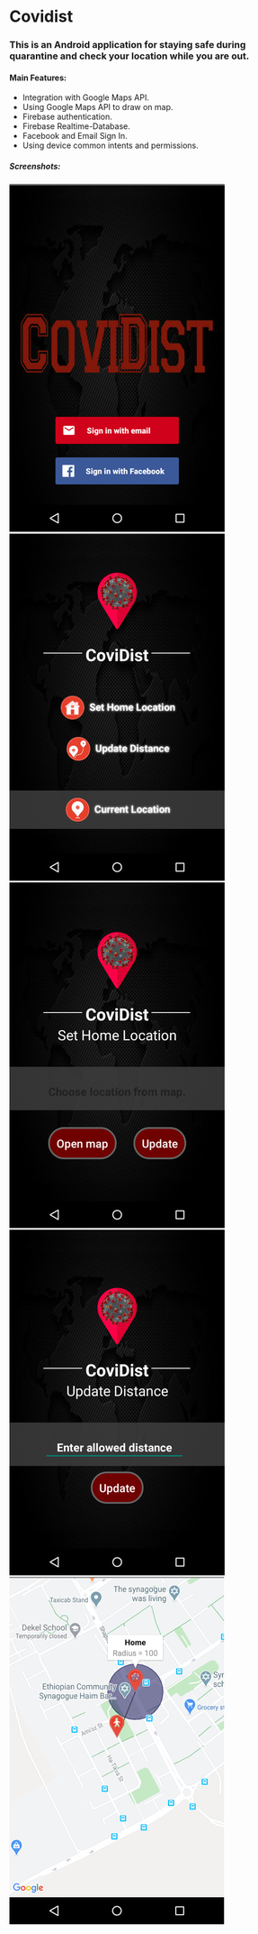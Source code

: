 # Covidist


### This is an Android application for staying safe during quarantine and check your location while you are out.

#### Main Features:
* Integration with Google Maps API.
* Using Google Maps API to draw on map.
* Firebase authentication.
* Firebase Realtime-Database.
* Facebook and Email Sign In.
* Using device common intents and permissions.

##### Screenshots:
![alt text](https://github.com/ShainHaroni/CoviDist/blob/master/Screenshots/1.jpg "CoviDist")
![alt text](https://github.com/ShainHaroni/CoviDist/blob/master/Screenshots/2.jpg "Covidist")
![alt text](https://github.com/ShainHaroni/CoviDist/blob/master/Screenshots/3.jpg "Covidist")
![alt text](https://github.com/ShainHaroni/CoviDist/blob/master/Screenshots/4.jpg "Covidist")
![alt text](https://github.com/ShainHaroni/CoviDist/blob/master/Screenshots/5.jpg "Covidist")
